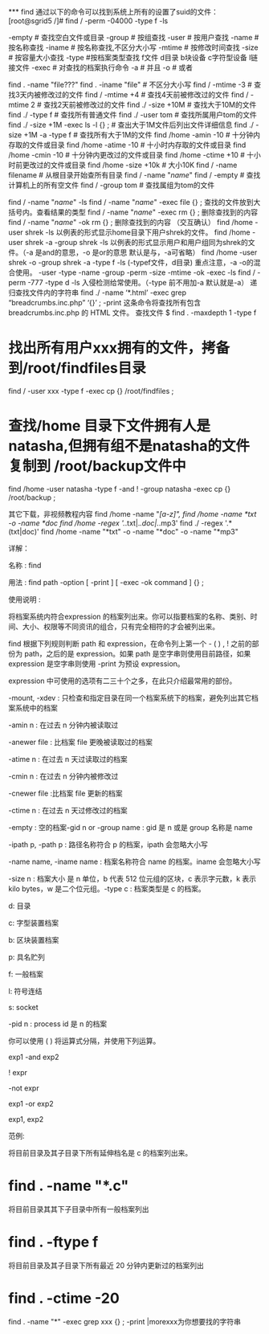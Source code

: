 

*** find
    通过以下的命令可以找到系统上所有的设置了suid的文件：
[root@sgrid5 /]# find / -perm -04000 -type f -ls

-empty # 查找空白文件或目录
-group # 按组查找
-user  # 按用户查找
-name  # 按名称查找
-iname  # 按名称查找,不区分大小写
-mtime # 按修改时间查找
-size # 按容量大小查找
-type #按档案类型查找 f文件 d目录 b块设备 c字符型设备 l链接文件
-exec # 对查找的档案执行命令
-a # 并且
-o # 或者

find . -name "file???"
find . -iname "file"  # 不区分大小写
find / -mtime -3 # 查找3天内被修改过的文件
find / -mtime +4 # 查找4天前被修改过的文件
find / -mtime 2  # 查找2天前被修改过的文件
find ./ -size +10M # 查找大于10M的文件
find ./ -type f # 查找所有普通文件
find ./ -user tom # 查找所属用户tom的文件
find ./ -size +1M -exec ls -l {} \;  # 查出大于1M文件后列出文件详细信息
find ./ -size +1M -a -type f # 查找所有大于1M的文件
find /home -amin -10  # 十分钟内存取的文件或目录
find /home -atime -10 # 十小时内存取的文件或目录
find /home -cmin -10  # 十分钟内更改过的文件或目录
find /home -ctime +10 # 十小时前更改过的文件或目录
find /home -size +10k # 大小10K
find / -name filename # 从根目录开始查所有目录
find / -name "*name*"
find / -empty # 查找计算机上的所有空文件
find / -group tom # 查找属组为tom的文件

find / -name "*name*" -ls
find / -name "*name*" -exec file {} \; 查找的文件放到大括号内。查看结果的类型
find / -name "*name*" -exec rm {} \; 删除查找到的内容
find / -name "*name*" -ok rm {} \; 删除查找到的内容 （交互确认）
find /home -user shrek -ls 以例表的形式显示home目录下用户shrek的文件。
find /home -user shrek -a -group shrek -ls 以例表的形式显示用户和用户组同为shrek的文件。（-a 是and的意思，-o 是or的意思 默认是与，-a可省略）
find /home -user shrek -o -group shrek -a -type f -ls (-typef文件，d目录) 重点注意，-a -o的混合使用。
-user -type -name -group -perm -size -mtime -ok -exec -ls
find / -perm -777 -type d -ls 入侵检测给常使用。（-type 前不用加-a 默认就是-a）
递归查找文件内的字符串 find ./ -name ‘*.html’ -exec grep “breadcrumbs.inc.php” ‘{}’ \; -print 这条命令将查找所有包含 breadcrumbs.inc.php 的 HTML 文件。
查找文件
$ find . -maxdepth 1 -type f
# 找出所有用户xxx拥有的文件，拷备到/root/findfiles目录
find / -user xxx -type f -exec cp {} /root/findfiles \;

# 查找/home 目录下文件拥有人是natasha,但拥有组不是natasha的文件复制到  /root/backup文件中
find /home -user natasha -type f  -and ! -group natasha -exec cp {}  /root/backup \;

其它下载，非视频教程内容
find /home -name "*[a-z]",
find /home -name \*txt -o -name \*doc
find /home -regex '.*\.txt\|.*\.doc\|.*\.mp3'
find ./ -regex '.*\(txt\|doc\)'
find /home -name "*txt" -o -name "*doc" -o -name "*mp3"

详解：

名称 : find

用法 : find path -option [ -print ] [ -exec -ok command ] {} \;

使用说明 :

将档案系统内符合expression 的档案列出来。你可以指要档案的名称、类别、时间、大小、权限等不同资讯的组合，只有完全相符的才会被列出来。

find 根据下列规则判断 path 和 expression，在命令列上第一个 - ( ) , ! 之前的部份为 path，之后的是 expression。如果 path 是空字串则使用目前路径，如果 expression 是空字串则使用 -print 为预设 expression。

expression 中可使用的选项有二三十个之多，在此只介绍最常用的部份。

-mount, -xdev : 只检查和指定目录在同一个档案系统下的档案，避免列出其它档案系统中的档案

-amin n : 在过去 n 分钟内被读取过

-anewer file : 比档案 file 更晚被读取过的档案

-atime n : 在过去 n 天过读取过的档案

-cmin n : 在过去 n 分钟内被修改过

-cnewer file :比档案 file 更新的档案

-ctime n : 在过去 n 天过修改过的档案

-empty : 空的档案-gid n or -group name : gid 是 n 或是 group 名称是 name

-ipath p, -path p : 路径名称符合 p 的档案，ipath 会忽略大小写

-name name, -iname name : 档案名称符合 name 的档案。iname 会忽略大小写

-size n : 档案大小 是 n 单位，b 代表 512 位元组的区块，c 表示字元数，k 表示 kilo bytes，w 是二个位元组。-type c : 档案类型是 c 的档案。

d: 目录

c: 字型装置档案

b: 区块装置档案

p: 具名贮列

f: 一般档案

l: 符号连结

s: socket

-pid n : process id 是 n 的档案

你可以使用 ( ) 将运算式分隔，并使用下列运算。

exp1 -and exp2

! expr

-not expr

exp1 -or exp2

exp1, exp2

范例:

将目前目录及其子目录下所有延伸档名是 c 的档案列出来。

# find . -name "*.c"

将目前目录其其下子目录中所有一般档案列出

# find . -ftype f

将目前目录及其子目录下所有最近 20 分钟内更新过的档案列出

# find . -ctime -20

find . -name "*" -exec grep xxx {} ; -print |morexxx为你想要找的字符串
